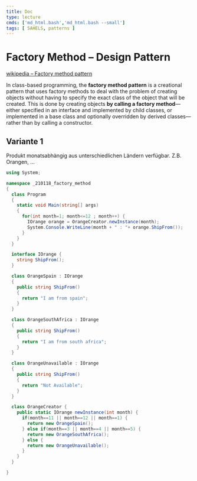 ```yaml
---
title: Doc
type: lecture
cmds: ['md_html.bash','md_html.bash --small']
tags: [ 5AHELS, patterns ]
---
```


# Factory Method – Design Pattern

[wikipedia – Factory method pattern](https://en.wikipedia.org/wiki/Factory_method_pattern)

In class-based programming, the **factory method pattern** is a creational pattern that uses factory methods to deal with the problem of creating objects without having to specify the exact class of the object that will be created. This is done by creating objects **by calling a factory method**—either specified in an interface and implemented by child classes, or implemented in a base class and optionally overridden by derived classes—rather than by calling a constructor.



## Variante 1

Produkt monatsabhängig aus unterschiedlichen Ländern verfügbar. Z.B. Orangen, ...

```csharp
using System;

namespace _210118_factory_method
{
  class Program
  {
    static void Main(string[] args)
    {
      for(int month=1; month<=12 ; month++) {
        IOrange orange = OrangeCreator.newInstance(month);
        System.Console.WriteLine(month + " : "+ orange.ShipFrom());
      }
    }
  }

  interface IOrange {
    string ShipFrom();
  }

  class OrangeSpain : IOrange
  {
    public string ShipFrom()
    {
      return "I am from spain";
    }
  }

  class OrangeSouthAfrica : IOrange
  {
    public string ShipFrom()
    {
      return "I am from south africa";
    }
  }

  class OrangeUnavailable : IOrange
  {
    public string ShipFrom()
    {
      return "Not Available";
    }
  }

  class OrangeCreator {
    public static IOrange newInstance(int month) {
      if(month==11 || month==12 || month==1) {
        return new OrangeSpain();
      } else if(month==3 || month==4 || month==5) {
        return new OrangeSouthAfrica();
      } else {
        return new OrangeUnavailable();
      }
    }
  }

}

```
